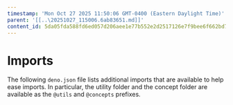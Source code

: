 ```yaml
---
timestamp: 'Mon Oct 27 2025 11:50:06 GMT-0400 (Eastern Daylight Time)'
parent: '[[..\20251027_115006.6ab83651.md]]'
content_id: 5da05fda588fd6ed057d206aee1e77b552e2d2517126e7f9bee6f662bd7c0afe
---
```


# Imports

The following `deno.json` file lists additional imports that are available to help ease imports. In particular, the utility folder and the concept folder are available as the `@utils` and `@concepts` prefixes.
